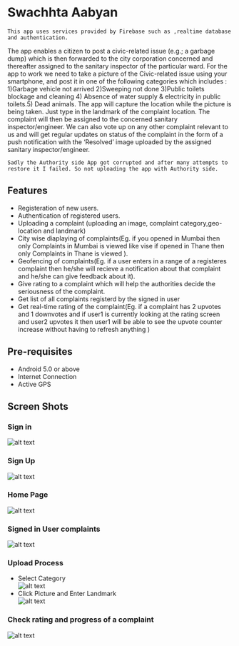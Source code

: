 # Swachhta Aabyan
```
This app uses services provided by Firebase such as ,realtime database and authentication.
```
The app enables a citizen to post a civic-related issue (e.g.; a garbage dump) which is then forwarded to the city corporation concerned and thereafter assigned to the sanitary inspector of the particular ward. For the app to work we need to take a picture of the Civic-related issue using your smartphone, and post it in one of the following categories which includes : 1)Garbage vehicle not arrived 2)Sweeping not done 3)Public toilets blockage and cleaning 4) Absence of water supply & electricity in public toilets.5) Dead animals. The app will capture the location while the picture is being taken. Just type in the landmark of the complaint location. The complaint will then be assigned to the concerned sanitary inspector/engineer.
We can also vote up on any other complaint relevant to us and will get regular updates on status of the complaint in the form of a push notification with the ‘Resolved’ image uploaded by the assigned sanitary inspector/engineer.
```
Sadly the Authority side App got corrupted and after many attempts to restore it I failed. So not uploading the app with Authority side.
```

## Features
* Registeration of new users.
* Authentication of registered users.
* Uploading a complaint (uploading an image, complaint category,geo-location and landmark)
* City wise diaplaying of complaints(Eg. if you opened in Mumbai then only Complaints in Mumbai is viewed like vise if opened in Thane then only Complaints in Thane is viewed ).
* Geofencing of complaints(Eg. if a user enters in a range of a registeres complaint then he/she will recieve a notification about that complaint and he/she can give feedback about it).
* Give rating to a complaint which will help the authorities decide the seriousness of the complaint.
* Get list of all complaints registerd by the signed in user
* Get real-time rating of the complaint(Eg. if a complaint has  2 upvotes and 1 downvotes and if  user1 is currently looking at the rating screen and  user2 upvotes it then user1 will be able to see the upvote counter increase without having to refresh anything )

## Pre-requisites
* Android 5.0  or above
* Internet Connection
* Active GPS

## Screen Shots
### Sign in
![alt text](outputs/signin.png)
### Sign Up
![alt text](outputs/signup.png)
### Home Page
![alt text](outputs/home.png)
### Signed in User complaints
![alt text](outputs/user_complaint.png)
### Upload Process
* Select Category<br>
![alt text](outputs/sel_category.png)
* Click Picture and Enter Landmark<br>
![alt text](outputs/submit.png)
### Check rating and progress of a complaint
![alt text](outputs/rating.png)



